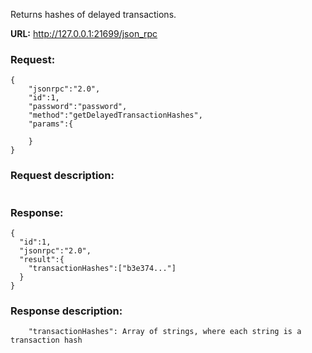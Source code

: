 Returns hashes of delayed transactions.

**URL:** http://127.0.0.1:21699/json_rpc

### Request:
```
{
    "jsonrpc":"2.0",
    "id":1,
    "password":"password",
    "method":"getDelayedTransactionHashes",
    "params":{

    }
}
```

### Request description:
```

```

### Response:
```
{
  "id":1,
  "jsonrpc":"2.0",
  "result":{
    "transactionHashes":["b3e374..."]
  }
}
```

### Response description:
```
    "transactionHashes": Array of strings, where each string is a transaction hash
```

